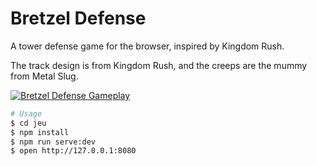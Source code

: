 # Bretzel Defense

A tower defense game for the browser, inspired by Kingdom Rush.

The track design is from Kingdom Rush, and the creeps are the mummy from Metal Slug.

[![Bretzel Defense Gameplay](https://user-images.githubusercontent.com/4974818/40437726-70db297c-5eb6-11e8-869e-47f18ef1f112.jpg)](http://www.youtube.com/watch?v=O6Ghn2nIIHE "Bretzel Defense Gameplay - Click to Watch")

```bash
# Usage
$ cd jeu
$ npm install
$ npm run serve:dev
$ open http://127.0.0.1:8080
```
